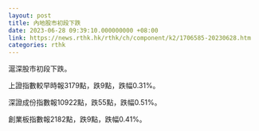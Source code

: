 ```yaml
---
layout: post
title: 內地股市初段下跌
date: 2023-06-28 09:39:10.000000000 +08:00
link: https://news.rthk.hk/rthk/ch/component/k2/1706585-20230628.htm
categories: rthk
---
```


滬深股市初段下跌。

上證指數較早時報3179點，跌9點，跌幅0.31%。

深證成份指數報10922點，跌55點，跌幅0.51%。

創業板指數報2182點，跌9點，跌幅0.41%。
